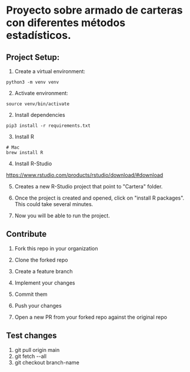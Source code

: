 # Proyecto sobre armado de carteras con diferentes métodos estadísticos.
## Project Setup:


1. Create a virtual environment:

```shell
python3 -m venv venv
```

2. Activate environment:

```shell
source venv/bin/activate
```

2. Install dependencies

```shell
pip3 install -r requirements.txt
```

3. Install R 

```shell
# Mac
brew install R
```
4. Install R-Studio

https://www.rstudio.com/products/rstudio/download/#download

5. Creates a new R-Studio project that point to "Cartera" folder. 

6. Once the project is created and opened, click on "install R packages". This could take several minutes.

7. Now you will be able to run the project.


## Contribute

1. Fork this repo in your organization

2. Clone the forked repo

3. Create a feature branch

4. Implement your changes

5. Commit them

6. Push your changes

7. Open a new PR from your forked repo against the original repo

## Test changes

1. git pull origin main
1. git fetch --all
2. git checkout branch-name
